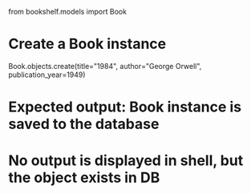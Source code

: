 from bookshelf.models import Book

# Create a Book instance
Book.objects.create(title="1984", author="George Orwell", publication_year=1949)


# Expected output: Book instance is saved to the database
# No output is displayed in shell, but the object exists in DB
